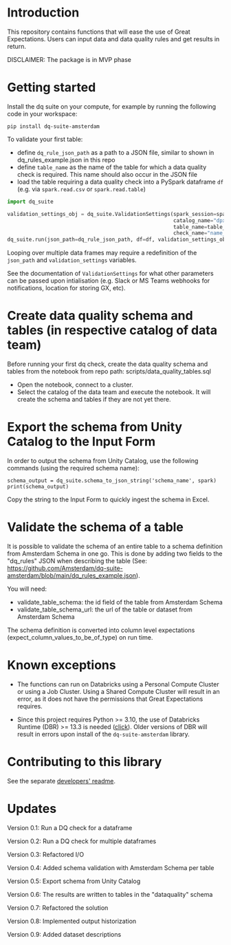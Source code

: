 # Introduction 
This repository contains functions that will ease the use of Great Expectations. Users can input data and data quality rules and get results in return.

DISCLAIMER: The package is in MVP phase


# Getting started
Install the dq suite on your compute, for example by running the following code in your workspace:

```
pip install dq-suite-amsterdam
```

To validate your first table:
- define `dq_rule_json_path` as a path to a JSON file, similar to shown in dq_rules_example.json in this repo
- define `table_name` as the name of the table for which a data quality check is required. This name should also occur in the JSON file
- load the table requiring a data quality check into a PySpark dataframe `df` (e.g. via `spark.read.csv` or `spark.read.table`)

```python
import dq_suite

validation_settings_obj = dq_suite.ValidationSettings(spark_session=spark, 
                                                      catalog_name="dpxx_dev",
                                                      table_name=table_name,
                                                      check_name="name_of_check_goes_here")
dq_suite.run(json_path=dq_rule_json_path, df=df, validation_settings_obj=validation_settings_obj)
```
Looping over multiple data frames may require a redefinition of the `json_path` and `validation_settings` variables. 

See the documentation of `ValidationSettings` for what other parameters can be passed upon intialisation (e.g. Slack 
or MS Teams webhooks for notifications, location for storing GX, etc). 


# Create data quality schema and tables (in respective catalog of data team)
Before running your first dq check, create the data quality schema and tables from the notebook from repo path: scripts/data_quality_tables.sql
- Open the notebook, connect to a cluster.
- Select the catalog of the data team and execute the notebook. It will create the schema and tables if they are not yet there.


# Export the schema from Unity Catalog to the Input Form
In order to output the schema from Unity Catalog, use the following commands (using the required schema name):

```
schema_output = dq_suite.schema_to_json_string('schema_name', spark)
print(schema_output)
```

Copy the string to the Input Form to quickly ingest the schema in Excel.


# Validate the schema of a table
It is possible to validate the schema of an entire table to a schema definition from Amsterdam Schema in one go. This is done by adding two fields to the "dq_rules" JSON when describing the table (See: https://github.com/Amsterdam/dq-suite-amsterdam/blob/main/dq_rules_example.json). 

You will need:
- validate_table_schema: the id field of the table from Amsterdam Schema
- validate_table_schema_url: the url of the table or dataset from Amsterdam Schema

The schema definition is converted into column level expectations (expect_column_values_to_be_of_type) on run time.


# Known exceptions
- The functions can run on Databricks using a Personal Compute Cluster or using a Job Cluster. 
Using a Shared Compute Cluster will result in an error, as it does not have the permissions that Great Expectations requires.

- Since this project requires Python >= 3.10, the use of Databricks Runtime (DBR) >= 13.3 is needed 
([click](https://docs.databricks.com/en/release-notes/runtime/13.3lts.html#system-environment)). 
Older versions of DBR will result in errors upon install of the `dq-suite-amsterdam` library.


# Contributing to this library
See the separate [developers' readme](src/Readme-dev.md).


# Updates
Version 0.1: Run a DQ check for a dataframe

Version 0.2: Run a DQ check for multiple dataframes

Version 0.3: Refactored I/O

Version 0.4: Added schema validation with Amsterdam Schema per table

Version 0.5: Export schema from Unity Catalog

Version 0.6: The results are written to tables in the "dataquality" schema

Version 0.7: Refactored the solution

Version 0.8: Implemented output historization

Version 0.9: Added dataset descriptions
